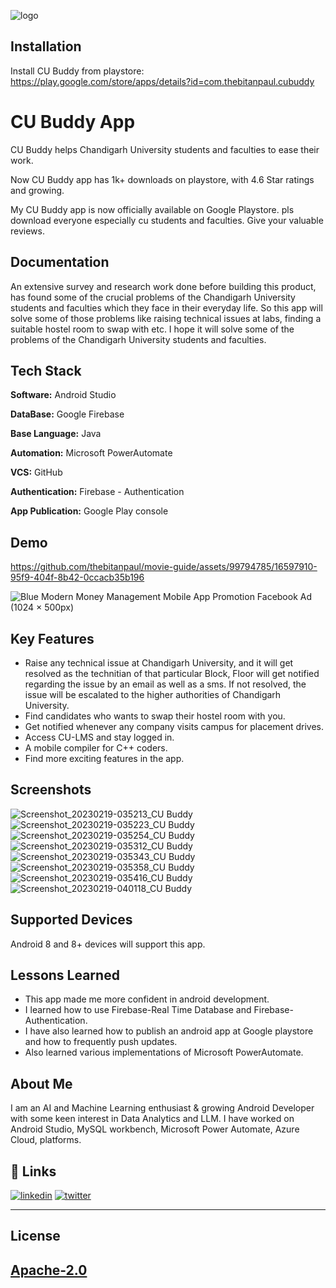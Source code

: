
![logo](https://github.com/thebitanpaul/movie-guide/assets/99794785/e49bb397-c90e-4933-8024-2c8307536aad)


## Installation

Install CU Buddy from playstore: https://play.google.com/store/apps/details?id=com.thebitanpaul.cubuddy


    
# CU Buddy App

CU Buddy helps Chandigarh University students and faculties to ease their work.

Now CU Buddy app has 1k+ downloads on playstore, with 4.6 Star ratings and growing.


My CU Buddy app is now officially available on Google Playstore.
pls download everyone especially cu students and faculties. Give your valuable reviews.



## Documentation

An extensive survey and research work done before building this product, has found some of the crucial problems of the Chandigarh University students and faculties which they face in their everyday life. So this app will solve some of those problems like raising technical issues at labs, finding a suitable hostel room to swap with etc. I hope it will solve some of the problems of the Chandigarh University students and faculties.


## Tech Stack

**Software:** Android Studio

**DataBase:** Google Firebase

**Base Language:** Java

**Automation:** Microsoft PowerAutomate

**VCS:** GitHub

**Authentication:** Firebase - Authentication

**App Publication:** Google Play console



## Demo

https://github.com/thebitanpaul/movie-guide/assets/99794785/16597910-95f9-404f-8b42-0ccacb35b196

![Blue Modern Money Management Mobile App Promotion Facebook Ad (1024 × 500px)](https://github.com/thebitanpaul/movie-guide/assets/99794785/c9866a9c-70f2-4851-b4b6-dcac8229250e)


## Key Features

- Raise any technical issue at Chandigarh University, and it will get resolved as the technitian of that particular Block, Floor will get notified regarding the issue by an email as well as a sms. If not resolved, the issue will be escalated to the higher authorities of Chandigarh University.
- Find candidates who wants to swap their hostel room with you.
- Get notified whenever any company visits campus for placement drives.
- Access CU-LMS and stay logged in.
- A mobile compiler for C++ coders.
- Find more exciting features in the app. 


## Screenshots

![Screenshot_20230219-035213_CU Buddy](https://github.com/thebitanpaul/movie-guide/assets/99794785/4c9cda7b-5c45-44ee-8cb7-701b6ea5d205)
![Screenshot_20230219-035223_CU Buddy](https://github.com/thebitanpaul/movie-guide/assets/99794785/883e8852-0f9e-4ad7-8b5d-fa449147d803)
![Screenshot_20230219-035254_CU Buddy](https://github.com/thebitanpaul/movie-guide/assets/99794785/2e925287-a31c-4b6c-b62c-254d8e2ff455)
![Screenshot_20230219-035312_CU Buddy](https://github.com/thebitanpaul/movie-guide/assets/99794785/744a3229-2bdf-4488-8acc-cb983a52a742)
![Screenshot_20230219-035343_CU Buddy](https://github.com/thebitanpaul/movie-guide/assets/99794785/f60f75b5-2a55-454c-b2f5-9a4dfaaae6f1)
![Screenshot_20230219-035358_CU Buddy](https://github.com/thebitanpaul/movie-guide/assets/99794785/4223f1f3-122d-42bd-a604-50690d653d12)
![Screenshot_20230219-035416_CU Buddy](https://github.com/thebitanpaul/movie-guide/assets/99794785/81244d38-82c9-4b80-af37-eadb396c6e3e)
![Screenshot_20230219-040118_CU Buddy](https://github.com/thebitanpaul/movie-guide/assets/99794785/092204a7-4123-48be-8b7f-2e55d0052ce2)

## Supported Devices

Android 8 and 8+ devices will support this app. 


## Lessons Learned

- This app made me more confident in android development.
- I learned how to use Firebase-Real Time Database and Firebase-Authentication.
- I have also learned how to publish an android app at Google playstore and how to frequently push updates.
- Also learned various implementations of Microsoft PowerAutomate.


## About Me

I am an AI and Machine Learning enthusiast & growing Android Developer with some keen interest in Data Analytics and LLM.
I have worked on Android Studio, MySQL workbench, Microsoft Power Automate, Azure Cloud, platforms.

## 🔗 Links

[![linkedin](https://img.shields.io/badge/linkedin-0A66C2?style=for-the-badge&logo=linkedin&logoColor=white)](https://www.linkedin.com/in/thebitanpaul)
[![twitter](https://img.shields.io/badge/twitter-1DA1F2?style=for-the-badge&logo=twitter&logoColor=white)](https://twitter.com/thebitanpaul_)

---
## License 
[Apache-2.0](LICENSE)
---
